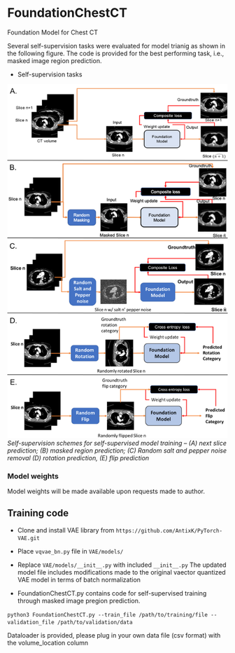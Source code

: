 # FoundationChestCT
Foundation Model for Chest CT

Several self-supervision tasks were evaluated for model trianig as shown in the following figure. The code is provided for the best performing task, i.e., masked image region prediction.
* Self-supervision tasks

![](ssl_schemes.png)
*Self-supervision schemes for self-supervised model training – (A) next slice prediction; (B) masked region prediction; (C) Random salt and pepper noise removal (D) rotation prediction, (E) flip prediction*


### Model weights 

Model weights will be made available upon requests made to author.

## Training code
- Clone and install VAE library from ```https://github.com/AntixK/PyTorch-VAE.git```
- Place ```vqvae_bn.py``` file in ```VAE/models/```
- Replace ```VAE/models/__init__.py``` with included ```__init__.py```
    The updated model file includes modifications made to the original vaector quantized VAE model in terms of batch normalization

- FoundationChestCT.py contains code for self-supervised training through masked image pregion prediction.

```python3 FoundationChestCT.py --train_file /path/to/training/file --validation_file /path/to/validation/data```

Dataloader is provided, please plug in your own data file (csv format) with the volume_location column
